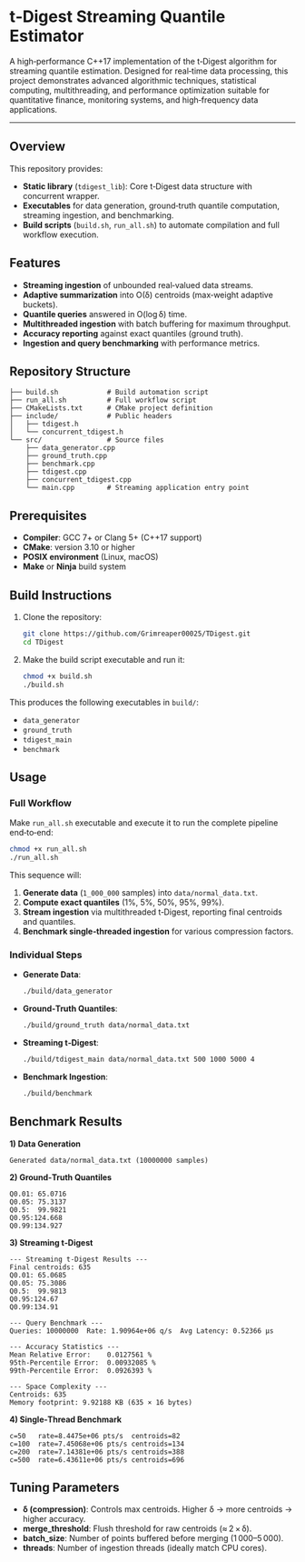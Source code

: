 # t‑Digest Streaming Quantile Estimator

A high‑performance C++17 implementation of the t‑Digest algorithm for streaming quantile estimation. Designed for real‑time data processing, this project demonstrates advanced algorithmic techniques, statistical computing, multithreading, and performance optimization suitable for quantitative finance, monitoring systems, and high‑frequency data applications.

---

## Overview

This repository provides:

* **Static library** (`tdigest_lib`): Core t‑Digest data structure with concurrent wrapper.
* **Executables** for data generation, ground‑truth quantile computation, streaming ingestion, and benchmarking.
* **Build scripts** (`build.sh`, `run_all.sh`) to automate compilation and full workflow execution.

## Features

* **Streaming ingestion** of unbounded real‑valued data streams.
* **Adaptive summarization** into O(δ) centroids (max‑weight adaptive buckets).
* **Quantile queries** answered in O(log δ) time.
* **Multithreaded ingestion** with batch buffering for maximum throughput.
* **Accuracy reporting** against exact quantiles (ground truth).
* **Ingestion and query benchmarking** with performance metrics.

## Repository Structure

```text
├── build.sh            # Build automation script
├── run_all.sh          # Full workflow script
├── CMakeLists.txt      # CMake project definition
├── include/            # Public headers
│   ├── tdigest.h
│   └── concurrent_tdigest.h
└── src/                # Source files
    ├── data_generator.cpp
    ├── ground_truth.cpp
    ├── benchmark.cpp
    ├── tdigest.cpp
    ├── concurrent_tdigest.cpp
    └── main.cpp        # Streaming application entry point
```

## Prerequisites

* **Compiler**: GCC 7+ or Clang 5+ (C++17 support)
* **CMake**: version 3.10 or higher
* **POSIX environment** (Linux, macOS)
* **Make** or **Ninja** build system

## Build Instructions

1. Clone the repository:

   ```bash
   git clone https://github.com/Grimreaper00025/TDigest.git
   cd TDigest
   ```
2. Make the build script executable and run it:

   ```bash
   chmod +x build.sh
   ./build.sh
   ```

This produces the following executables in `build/`:

* `data_generator`
* `ground_truth`
* `tdigest_main`
* `benchmark`

## Usage

### Full Workflow

Make `run_all.sh` executable and execute it to run the complete pipeline end‑to‑end:

```bash
chmod +x run_all.sh
./run_all.sh
```

This sequence will:

1. **Generate data** (`1_000_000` samples) into `data/normal_data.txt`.
2. **Compute exact quantiles** (1%, 5%, 50%, 95%, 99%).
3. **Stream ingestion** via multithreaded t‑Digest, reporting final centroids and quantiles.
4. **Benchmark single‑threaded ingestion** for various compression factors.

### Individual Steps

* **Generate Data**:

  ```bash
  ./build/data_generator
  ```

* **Ground‑Truth Quantiles**:

  ```bash
  ./build/ground_truth data/normal_data.txt
  ```

* **Streaming t‑Digest**:

  ```bash
  ./build/tdigest_main data/normal_data.txt 500 1000 5000 4
  ```

* **Benchmark Ingestion**:

  ```bash
  ./build/benchmark
  ```

## Benchmark Results

**1) Data Generation**

```
Generated data/normal_data.txt (10000000 samples)
```

**2) Ground‑Truth Quantiles**

```
Q0.01: 65.0716
Q0.05: 75.3137
Q0.5:  99.9821
Q0.95:124.668
Q0.99:134.927
```

**3) Streaming t‑Digest**

```
--- Streaming t‑Digest Results ---
Final centroids: 635
Q0.01: 65.0685
Q0.05: 75.3086
Q0.5:  99.9813
Q0.95:124.67
Q0.99:134.91

--- Query Benchmark ---
Queries: 10000000  Rate: 1.90964e+06 q/s  Avg Latency: 0.52366 µs

--- Accuracy Statistics ---
Mean Relative Error:    0.0127561 %
95th‑Percentile Error:  0.00932085 %
99th‑Percentile Error:  0.0926393 %

--- Space Complexity ---
Centroids: 635
Memory footprint: 9.92188 KB (635 × 16 bytes)
```

**4) Single‑Thread Benchmark**

```
c=50   rate=8.4475e+06 pts/s  centroids=82
c=100  rate=7.45068e+06 pts/s centroids=134
c=200  rate=7.14381e+06 pts/s centroids=388
c=500  rate=6.43611e+06 pts/s centroids=696
```

## Tuning Parameters

* **δ (compression)**: Controls max centroids. Higher δ → more centroids → higher accuracy.
* **merge\_threshold**: Flush threshold for raw centroids (≈ 2 × δ).
* **batch\_size**: Number of points buffered before merging (1 000–5 000).
* **threads**: Number of ingestion threads (ideally match CPU cores).

